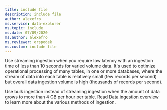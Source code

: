 ```yaml
---
title: include file
description: include file
author: alexefro
ms.service: data-explorer
ms.topic: include
ms.date: 07/09/2020
ms.author: alexefro
ms.reviewer: orspodek
ms.custom: include file
---
```


Use streaming ingestion when you require low latency with an ingestion time of less than 10 seconds for varied volume data. It's used to optimize operational processing of many tables, in one or more databases, where the stream of data into each table is relatively small (few records per second) but overall data ingestion volume is high (thousands of records per second). 

Use bulk ingestion instead of streaming ingestion when the amount of data grows to more than 4 GB per hour per table. Read [Data ingestion overview](../ingest-data-overview.md) to learn more about the various methods of ingestion.
